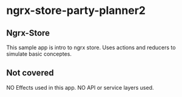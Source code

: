 # ngrx-store-party-planner2

## Ngrx-Store
This sample app is intro to ngrx store. 
Uses actions and reducers to simulate basic conceptes.

## Not covered
NO Effects used in this app.
NO API or service layers used.

